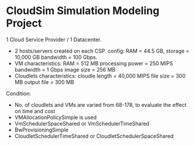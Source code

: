 # CloudSim Simulation Modeling Project #

1 Cloud Service Provider / 1 Datacenter.
  - 2 hosts/servers created on each CSP.
	config: RAM = 44.5 GB,
		storage = 10,000 GB
		bandwidth = 100 Gbps.
  - VM characteristics:
	RAM = 512 MB
	processing power = 250 MIPS
	bandwidth = 1 Gbps
	image size = 256 MB
  - Cloudlets characteristics:
	cloudle length = 40,000 MIPS
	file size = 300 MB
	output file = 300 MB
	
Condition:
- No. of cloudlets and VMs are varied from 68-178, to evaluate the effect on time and cost
- VMAllocationPolicySimple is used
- VmSchedulerSpaceShared or VmSchedulerTimeShared
- BwProvisioningSimple
- CloudletSchedulerTimeShared or CloudletSchedulerSpaceShared